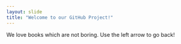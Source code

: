 ```yaml
---
layout: slide
title: "Welcome to our GitHub Project!"
---
```

We love books which are not boring.
Use the left arrow to go back!